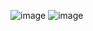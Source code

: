 ![image](https://user-images.githubusercontent.com/53108940/133207287-f2408b2a-2676-4949-a928-e11d2712d4b6.png)
![image](https://user-images.githubusercontent.com/53108940/133207386-f6432254-52e5-419a-b8c9-b053d7eb20b5.png)
